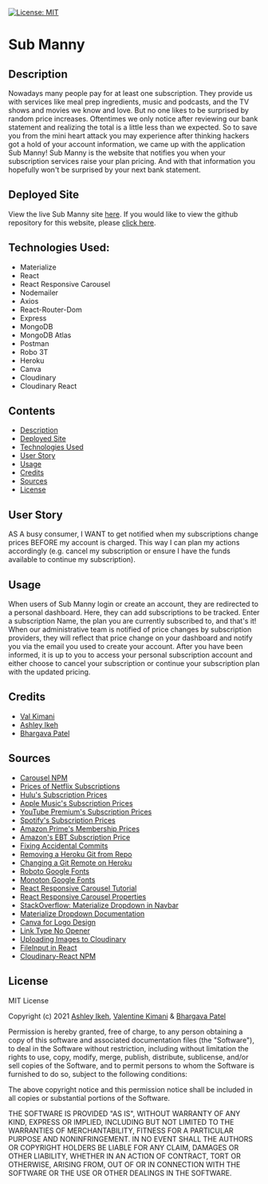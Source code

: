 [![License: MIT](https://img.shields.io/badge/License-MIT-yellow.svg)](https://opensource.org/licenses/MIT)

# Sub Manny

## Description

Nowadays many people pay for at least one subscription. They provide us with services like meal prep ingredients, music and podcasts, and the TV shows and movies we know and love. But no one likes to be surprised by random price increases. Oftentimes we only notice after reviewing our bank statement and realizing the total is a little less than we expected.
So to save you from the mini heart attack you may experience after thinking hackers got a hold of your account information, we came up with the application Sub Manny! Sub Manny is the website that notifies you when your subscription services raise your plan pricing. And with that information you hopefully won't be surprised by your next bank statement.

## Deployed Site

View the live Sub Manny site [here](https://boiling-journey-74144.herokuapp.com/). If you would like to view the github repository for this website, please [click here](https://github.com/Aikeh2021/subscription-manager).

## Technologies Used:

- Materialize
- React
- React Responsive Carousel
- Nodemailer
- Axios
- React-Router-Dom
- Express
- MongoDB
- MongoDB Atlas
- Postman
- Robo 3T
- Heroku
- Canva
- Cloudinary
- Cloudinary React

## Contents

- [Description](#description)
- [Deployed Site](#deployed-site)
- [Technologies Used](#technologies-used)
- [User Story](#user-story)
- [Usage](#usage)
- [Credits](#credits)
- [Sources](#sources)
- [License](#license)

## User Story

AS A busy consumer, I WANT to get notified when my subscriptions change prices BEFORE my account is charged. This way I can plan my actions accordingly (e.g. cancel my subscription or ensure I have the funds available to continue my subscription).

## Usage

When users of Sub Manny login or create an account, they are redirected to a personal dashboard. Here, they can add subscriptions to be tracked. Enter a subscription Name, the plan you are currently subscribed to, and that's it!
When our administrative team is notified of price changes by subscription providers, they will reflect that price change on your dashboard and notify you via the email you used to create your account.
After you have been informed, it is up to you to access your personal subscription account and either choose to cancel your subscription or continue your subscription plan with the updated pricing.

## Credits

- [Val Kimani](https://github.com/Valkimani)
- [Ashley Ikeh](https://github.com/Aikeh2021)
- [Bhargava Patel](https://github.com/Bhargava82)

## Sources

- [Carousel NPM](http://react-responsive-carousel.js.org/)
- [Prices of Netflix Subscriptions](https://help.netflix.com/en/node/24926)
- [Hulu's Subscription Prices](https://help.hulu.com/s/article/how-much-does-hulu-cost?language=en_US)
- [Apple Music's Subscription Prices](https://music.apple.com/us/listen-now?itscg=20200&itsct=rv_eve&ls=1&mttnagencyid=2433&mttncc=US&mttnpid=305109&mttnsiteid=125115&mttnsubad=mus-109925018103&mttnsubkw=ag-109925018103-ad-472505434067)
- [YouTube Premium's Subscription Prices](https://www.finder.com/internet-tv/youtube-premium)
- [Spotify's Subscription Prices](https://www.spotify.com/us/premium/#PLANS)
- [Amazon Prime's Membership Prices](https://www.amazon.com/gp/help/customer/display.html?nodeId=G34EUPKVMYFW8N2U)
- [Amazon's EBT Subscription Price](https://www.amazon.com/l/16256994011)
- [Fixing Accidental Commits](https://thomaslevesque.com/2020/05/29/git-tip-how-to-fix-an-accidental-commit-on-the-wrong-branch/)
- [Removing a Heroku Git from Repo](https://stackoverflow.com/questions/24071375/how-do-i-remove-references-to-an-old-heroku-app-in-local-git-folder/24071430)
- [Changing a Git Remote on Heroku](https://stackoverflow.com/questions/6226846/how-to-change-a-git-remote-on-heroku)
- [Roboto Google Fonts](https://fonts.google.com/specimen/Roboto?sidebar.open=true&preview.text_type=custom&selection.family=Monoton|Roboto&category=Sans+Serif,Monospace)
- [Monoton Google Fonts](https://fonts.google.com/specimen/Monoton?sidebar.open=true&preview.text_type=custom&selection.family=Monoton|Montserrat+Alternates:wght@500&category=Sans+Serif,Display,Monospace&query=monoton)
- [React Responsive Carousel Tutorial](https://www.positronx.io/react-responsive-carousel-tutorial/)
- [React Responsive Carousel Properties](https://www.freakyjolly.com/react-responsive-carousel-image-gallery-with-thumbnails-using-components/#.YCeTzBNKiOQ)
- [StackOverflow: Materialize Dropdown in Navbar](https://stackoverflow.com/questions/58539860/materialize-dropdown-not-working-in-navbar-react)
- [Materialize Dropdown Documentation](https://materializecss.com/dropdown.html#methods)
- [Canva for Logo Design](https://www.canva.com/)
- [Link Type No Opener](https://html.spec.whatwg.org/multipage/links.html#link-type-noopener)
- [Uploading Images to Cloudinary](https://www.youtube.com/watch?v=Y-VgaRwWS3o)
- [FileInput in React](https://reactjs.org/docs/uncontrolled-components.html#the-file-input-tag)
- [Cloudinary-React NPM](https://www.npmjs.com/package/cloudinary-react)

## License

MIT License

Copyright (c) 2021 [Ashley Ikeh](https://github.com/Aikeh2021), [Valentine Kimani](https://github.com/Valkimani) & [Bhargava Patel](https://github.com/Bhargava82)

Permission is hereby granted, free of charge, to any person obtaining a copy
of this software and associated documentation files (the "Software"), to deal
in the Software without restriction, including without limitation the rights
to use, copy, modify, merge, publish, distribute, sublicense, and/or sell
copies of the Software, and to permit persons to whom the Software is
furnished to do so, subject to the following conditions:

The above copyright notice and this permission notice shall be included in all
copies or substantial portions of the Software.

THE SOFTWARE IS PROVIDED "AS IS", WITHOUT WARRANTY OF ANY KIND, EXPRESS OR
IMPLIED, INCLUDING BUT NOT LIMITED TO THE WARRANTIES OF MERCHANTABILITY,
FITNESS FOR A PARTICULAR PURPOSE AND NONINFRINGEMENT. IN NO EVENT SHALL THE
AUTHORS OR COPYRIGHT HOLDERS BE LIABLE FOR ANY CLAIM, DAMAGES OR OTHER
LIABILITY, WHETHER IN AN ACTION OF CONTRACT, TORT OR OTHERWISE, ARISING FROM,
OUT OF OR IN CONNECTION WITH THE SOFTWARE OR THE USE OR OTHER DEALINGS IN THE
SOFTWARE.
